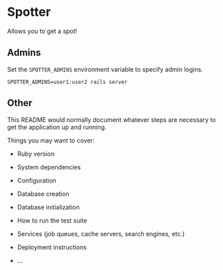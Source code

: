 # Spotter

Allows you to get a spot!

## Admins

Set the `SPOTTER_ADMINS` environment variable to specify admin logins.

    SPOTTER_ADMINS=user1:user2 rails server

## Other

This README would normally document whatever steps are necessary to get the
application up and running.

Things you may want to cover:

* Ruby version

* System dependencies

* Configuration

* Database creation

* Database initialization

* How to run the test suite

* Services (job queues, cache servers, search engines, etc.)

* Deployment instructions

* ...
